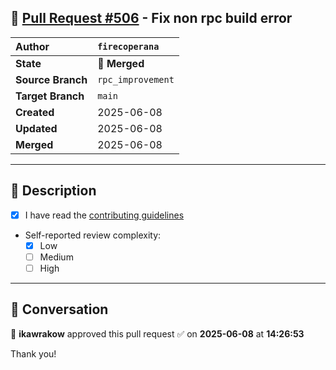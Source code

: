 ## 🔀 [Pull Request #506](https://github.com/ikawrakow/ik_llama.cpp/pull/506) - Fix non rpc build error

| **Author** | `firecoperana` |
| :--- | :--- |
| **State** | 🔀 **Merged** |
| **Source Branch** | `rpc_improvement` |
| **Target Branch** | `main` |
| **Created** | 2025-06-08 |
| **Updated** | 2025-06-08 |
| **Merged** | 2025-06-08 |

---

## 📄 Description

- [x] I have read the [contributing guidelines](https://github.com/ggerganov/llama.cpp/blob/master/CONTRIBUTING.md)
- Self-reported review complexity:
  - [x] Low
  - [ ] Medium
  - [ ] High

---

## 💬 Conversation

👤 **ikawrakow** approved this pull request ✅ on **2025-06-08** at **14:26:53**

Thank you!